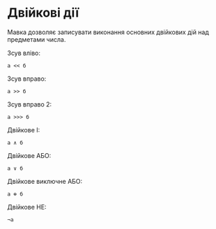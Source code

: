 # Двійкові дії

Мавка дозволяє записувати виконання основних двійкових дій над предметами числа.

Зсув вліво:

```мавка
а << б
```

Зсув вправо:

```мавка
а >> б
```

Зсув вправо 2:

```мавка
а >>> б
```

Двійкове І:

```мавка
а ∧ б
```

Двійкове АБО:

```мавка
а ∨ б
```

Двійкове виключне АБО:

```мавка
а ⊕ б
```

Двійкове НЕ:

```мавка
¬а
```
